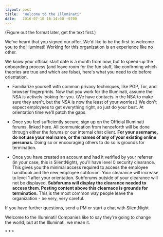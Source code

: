 ```yaml
---
layout: post
title:  "Welcome to the Illuminati"
date:   2016-07-10 16:14:00 -0700
---
```


(Figure out the format later, get the text first.)


We've heard that you signed our offer. We'd like to be the first to welcome you
to the Illuminati! Working for this organization is an experience like no other.

We know your official start date is a month from now, but to speed-up the
onboarding process (and leave room for the fun stuff, like confirming which
theories are true and which are false), here's what you need to do before
orientation.

* Familiarize yourself with common privacy techniques, like PGP, Tor,
and browser fingerprints. Now that you work for the Illuminati, assume the
NSA is actively looking for you. (We have contacts in the NSA to make sure
they aren't, but the NSA is now the least of your worries.) We don't expect
employees to get everything right, so just do your best. At orientation time
we'll patch the gaps.

* Once you feel sufficiently secure, sign up on the Official Illuminati forums,
linked here. All communication from henceforth will be done through either
the forums or our internal chat client.
**For your username, do not use your real name, or the names of any
of your existing online personas.**
Doing so or encouraging others to do so is grounds for termination.

* Once you have created an account and had it verified by your referrer (in
your case, this is SilentNight), you'll have level 0 security clearance.
This gives you the minimal access required to access the employee
handbook and the new employee subforum. Your clearance will increase to
level 1 after your orientation.
Subforums outside of your clearance will not be displayed.
**Subforums will display the clearance needed to access them. Posting
content above this clearnace is grounds for termination.** This is the
most common way people leave the organization - be very, very careful.

If you have further questions, send a PM or start a chat with SilentNight.

Welcome to the Illuminati! Companies like to say they're going to change
the world, but at the Illuminati, we mean it.


\* \* \*
